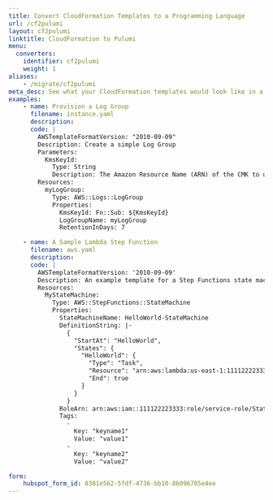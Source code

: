 ```yaml
---
title: Convert CloudFormation Templates to a Programming Language
url: /cf2pulumi
layout: cf2pulumi
linktitle: CloudFormation to Pulumi
menu:
  converters:
    identifier: cf2pulumi
    weight: 1
aliases:
    - /migrate/cf2pulumi
meta_desc: See what your CloudFormation templates would look like in a modern programming language thanks to Pulumi.
examples:
    - name: Provision a Log Group
      filename: instance.yaml
      description:
      code: |
        AWSTemplateFormatVersion: "2010-09-09"
        Description: Create a simple Log Group
        Parameters:
          KmsKeyId:
            Type: String
            Description: The Amazon Resource Name (ARN) of the CMK to use when encrypting log data.
        Resources:
          myLogGroup:
            Type: AWS::Logs::LogGroup
            Properties:
              KmsKeyId: Fn::Sub: ${KmsKeyId}
              LogGroupName: myLogGroup
              RetentionInDays: 7

    - name: A Sample Lambda Step Function
      filename: aws.yaml
      description:
      code: |
        AWSTemplateFormatVersion: '2010-09-09'
        Description: An example template for a Step Functions state machine.
        Resources:
          MyStateMachine:
            Type: AWS::StepFunctions::StateMachine
            Properties:
              StateMachineName: HelloWorld-StateMachine
              DefinitionString: |-
                {
                  "StartAt": "HelloWorld",
                  "States": {
                    "HelloWorld": {
                      "Type": "Task",
                      "Resource": "arn:aws:lambda:us-east-1:111122223333:function:HelloFunction",
                      "End": true
                    }
                  }
                }
              RoleArn: arn:aws:iam::111122223333:role/service-role/StatesExecutionRole-us-east-1
              Tags:
                -
                  Key: "keyname1"
                  Value: "value1"
                -
                  Key: "keyname2"
                  Value: "value2"

form:
    hubspot_form_id: 8381e562-5fdf-4736-bb10-86096705e4ee
---
```

